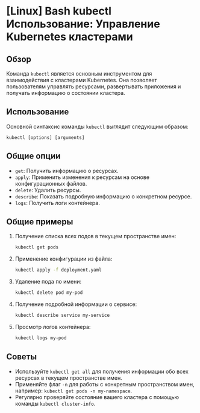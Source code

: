 # [Linux] Bash kubectl Использование: Управление Kubernetes кластерами

## Обзор
Команда `kubectl` является основным инструментом для взаимодействия с кластерами Kubernetes. Она позволяет пользователям управлять ресурсами, развертывать приложения и получать информацию о состоянии кластера.

## Использование
Основной синтаксис команды `kubectl` выглядит следующим образом:

```
kubectl [options] [arguments]
```

## Общие опции
- `get`: Получить информацию о ресурсах.
- `apply`: Применить изменения к ресурсам на основе конфигурационных файлов.
- `delete`: Удалить ресурсы.
- `describe`: Показать подробную информацию о конкретном ресурсе.
- `logs`: Получить логи контейнера.

## Общие примеры
1. Получение списка всех подов в текущем пространстве имен:
   ```bash
   kubectl get pods
   ```

2. Применение конфигурации из файла:
   ```bash
   kubectl apply -f deployment.yaml
   ```

3. Удаление пода по имени:
   ```bash
   kubectl delete pod my-pod
   ```

4. Получение подробной информации о сервисе:
   ```bash
   kubectl describe service my-service
   ```

5. Просмотр логов контейнера:
   ```bash
   kubectl logs my-pod
   ```

## Советы
- Используйте `kubectl get all` для получения информации обо всех ресурсах в текущем пространстве имен.
- Применяйте флаг `-n` для работы с конкретным пространством имен, например: `kubectl get pods -n my-namespace`.
- Регулярно проверяйте состояние вашего кластера с помощью команды `kubectl cluster-info`.
